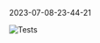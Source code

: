 2023-07-08-23-44-21 

![Tests](https://github.com/xRevx/UnitTestingExercise/actions/workflows/main.yml/badge.svg) 

